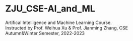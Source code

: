 # ZJU_CSE-AI_and_ML
Artifical Intelligence and Machine Learning Course.  
Instructed by Prof. Weihua Xu & Prof. Jianming Zhang, CSE  
Autumn&Winter Semester, 2022-2023
